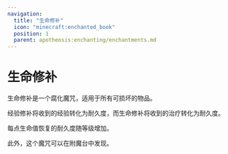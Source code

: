 ```yaml
---
navigation:
  title: "生命修补"
  icon: "minecraft:enchanted_book"
  position: 1
  parent: apotheosis:enchanting/enchantments.md
---
```


# 生命修补

<Color id="dark_red">生命修补</Color>是一个腐化魔咒，适用于所有可损坏的物品。

<Color id="blue">经验修补</Color>将收到的经验转化为耐久度，而<Color id="dark_red">生命修补</Color>将收到的治疗转化为耐久度。

每点生命值恢复的耐久度随等级增加。

此外，这个魔咒可以在附魔台中发现。


